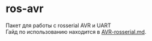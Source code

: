 # ros-avr
Пакет для работы с rosserial AVR и UART\
Гайд по использованию находится в [AVR-rosserial.md](AVR-rosserial.md).